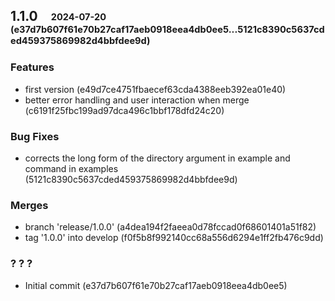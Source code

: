 ## **1.1.0**&emsp;<sub><sup>2024-07-20 (e37d7b607f61e70b27caf17aeb0918eea4db0ee5...5121c8390c5637cded459375869982d4bbfdee9d)</sup></sub>

### Features

- first version (e49d7ce4751fbaecef63cda4388eeb392ea01e40)
- better error handling and user interaction when merge (c6191f25fbc199ad97dca496c1bbf178dfd24c20)

### Bug Fixes

- corrects the long form of the directory argument in example and command in examples (5121c8390c5637cded459375869982d4bbfdee9d)

### Merges

- branch 'release/1\.0\.0' (a4dea194f2faeea0d78fccad0f68601401a51f82)
- tag '1\.0\.0' into develop (f0f5b8f992140cc68a556d6294e1ff2fb476c9dd)

### ? ? ?

- Initial commit (e37d7b607f61e70b27caf17aeb0918eea4db0ee5)

<br>


